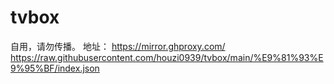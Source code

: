 # tvbox
自用，请勿传播。
地址：
https://mirror.ghproxy.com/
https://raw.githubusercontent.com/houzi0939/tvbox/main/%E9%81%93%E9%95%BF/index.json
